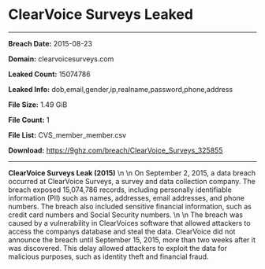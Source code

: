 # ClearVoice Surveys Leaked

------------
**Breach Date:** 2015-08-23

**Domain:** clearvoicesurveys.com

**Leaked Count:** 15074786

**Leaked Info:** dob,email,gender,ip,realname,password,phone,address

**File Size:** 1.49 GiB

**File Count:** 1

**File List:** CVS_member_member.csv

**Download:** https://9ghz.com/breach/ClearVoice_Surveys_325855

------------
**ClearVoice Surveys Leak (2015)** \n \n On September 2, 2015, a data breach occurred at ClearVoice Surveys, a survey and data collection company. The breach exposed 15,074,786 records, including personally identifiable information (PII) such as names, addresses, email addresses, and phone numbers. The breach also included sensitive financial information, such as credit card numbers and Social Security numbers. \n \n The breach was caused by a vulnerability in ClearVoices software that allowed attackers to access the companys database and steal the data. ClearVoice did not announce the breach until September 15, 2015, more than two weeks after it was discovered. This delay allowed attackers to exploit the data for malicious purposes, such as identity theft and financial fraud.

